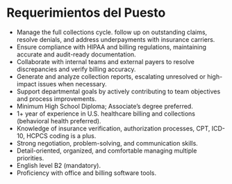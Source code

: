 # Requerimientos del Puesto

- Manage the full collections cycle. follow up on outstanding claims, resolve denials, and address underpayments with insurance carriers.
- Ensure compliance with HIPAA and billing regulations, maintaining accurate and audit-ready documentation.
- Collaborate with internal teams and external payers to resolve discrepancies and verify billing accuracy.
- Generate and analyze collection reports, escalating unresolved or high-impact issues when necessary.
- Support departmental goals by actively contributing to team objectives and process improvements.
- Minimum High School Diploma; Associate’s degree preferred.
- 1+ year of experience in U.S. healthcare billing and collections (behavioral health preferred).
- Knowledge of insurance verification, authorization processes, CPT, ICD-10, HCPCS coding is a plus.
- Strong negotiation, problem-solving, and communication skills.
- Detail-oriented, organized, and comfortable managing multiple priorities.
- English level B2 (mandatory).
- Proficiency with office and billing software tools.
